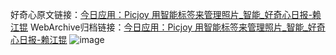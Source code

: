 好奇心原文链接：[今日应用：Picjoy 用智能标签来管理照片_智能_好奇心日报-赖江锟](https://www.qdaily.com/articles/11066.html)
WebArchive归档链接：[今日应用：Picjoy 用智能标签来管理照片_智能_好奇心日报-赖江锟](http://web.archive.org/web/20160809092946/http://www.qdaily.com/articles/11066.html)
![image](http://ww3.sinaimg.cn/large/007d5XDply1g3wcorkl2jj30u03jm1kx)